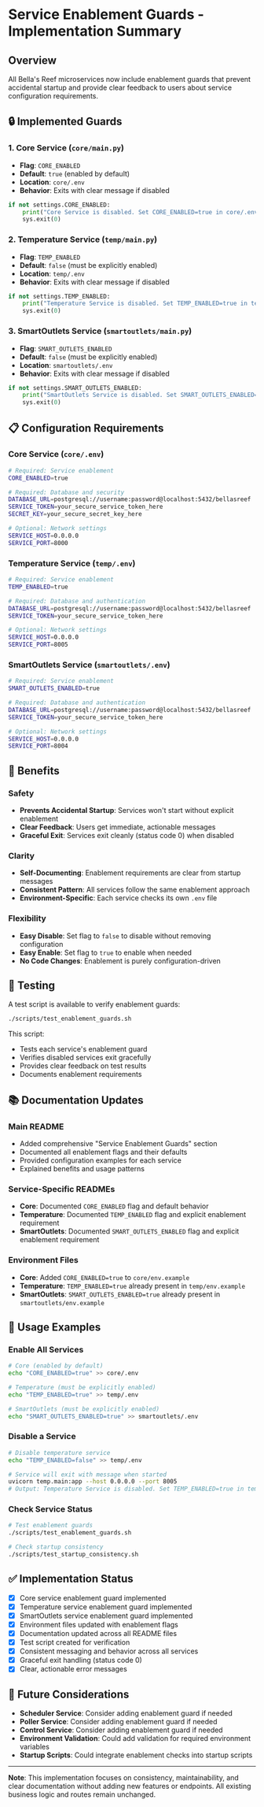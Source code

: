 # Service Enablement Guards - Implementation Summary

## Overview

All Bella's Reef microservices now include enablement guards that prevent accidental startup and provide clear feedback to users about service configuration requirements.

## 🔒 Implemented Guards

### 1. Core Service (`core/main.py`)
- **Flag**: `CORE_ENABLED`
- **Default**: `true` (enabled by default)
- **Location**: `core/.env`
- **Behavior**: Exits with clear message if disabled

```python
if not settings.CORE_ENABLED:
    print("Core Service is disabled. Set CORE_ENABLED=true in core/.env to enable.")
    sys.exit(0)
```

### 2. Temperature Service (`temp/main.py`)
- **Flag**: `TEMP_ENABLED`
- **Default**: `false` (must be explicitly enabled)
- **Location**: `temp/.env`
- **Behavior**: Exits with clear message if disabled

```python
if not settings.TEMP_ENABLED:
    print("Temperature Service is disabled. Set TEMP_ENABLED=true in temp/.env to enable.")
    sys.exit(0)
```

### 3. SmartOutlets Service (`smartoutlets/main.py`)
- **Flag**: `SMART_OUTLETS_ENABLED`
- **Default**: `false` (must be explicitly enabled)
- **Location**: `smartoutlets/.env`
- **Behavior**: Exits with clear message if disabled

```python
if not settings.SMART_OUTLETS_ENABLED:
    print("SmartOutlets Service is disabled. Set SMART_OUTLETS_ENABLED=true in smartoutlets/.env to enable.")
    sys.exit(0)
```

## 📋 Configuration Requirements

### Core Service (`core/.env`)
```bash
# Required: Service enablement
CORE_ENABLED=true

# Required: Database and security
DATABASE_URL=postgresql://username:password@localhost:5432/bellasreef
SERVICE_TOKEN=your_secure_service_token_here
SECRET_KEY=your_secure_secret_key_here

# Optional: Network settings
SERVICE_HOST=0.0.0.0
SERVICE_PORT=8000
```

### Temperature Service (`temp/.env`)
```bash
# Required: Service enablement
TEMP_ENABLED=true

# Required: Database and authentication
DATABASE_URL=postgresql://username:password@localhost:5432/bellasreef
SERVICE_TOKEN=your_secure_service_token_here

# Optional: Network settings
SERVICE_HOST=0.0.0.0
SERVICE_PORT=8005
```

### SmartOutlets Service (`smartoutlets/.env`)
```bash
# Required: Service enablement
SMART_OUTLETS_ENABLED=true

# Required: Database and authentication
DATABASE_URL=postgresql://username:password@localhost:5432/bellasreef
SERVICE_TOKEN=your_secure_service_token_here

# Optional: Network settings
SERVICE_HOST=0.0.0.0
SERVICE_PORT=8004
```

## 🎯 Benefits

### Safety
- **Prevents Accidental Startup**: Services won't start without explicit enablement
- **Clear Feedback**: Users get immediate, actionable messages
- **Graceful Exit**: Services exit cleanly (status code 0) when disabled

### Clarity
- **Self-Documenting**: Enablement requirements are clear from startup messages
- **Consistent Pattern**: All services follow the same enablement approach
- **Environment-Specific**: Each service checks its own `.env` file

### Flexibility
- **Easy Disable**: Set flag to `false` to disable without removing configuration
- **Easy Enable**: Set flag to `true` to enable when needed
- **No Code Changes**: Enablement is purely configuration-driven

## 🔧 Testing

A test script is available to verify enablement guards:

```bash
./scripts/test_enablement_guards.sh
```

This script:
- Tests each service's enablement guard
- Verifies disabled services exit gracefully
- Provides clear feedback on test results
- Documents enablement requirements

## 📚 Documentation Updates

### Main README
- Added comprehensive "Service Enablement Guards" section
- Documented all enablement flags and their defaults
- Provided configuration examples for each service
- Explained benefits and usage patterns

### Service-Specific READMEs
- **Core**: Documented `CORE_ENABLED` flag and default behavior
- **Temperature**: Documented `TEMP_ENABLED` flag and explicit enablement requirement
- **SmartOutlets**: Documented `SMART_OUTLETS_ENABLED` flag and explicit enablement requirement

### Environment Files
- **Core**: Added `CORE_ENABLED=true` to `core/env.example`
- **Temperature**: `TEMP_ENABLED=true` already present in `temp/env.example`
- **SmartOutlets**: `SMART_OUTLETS_ENABLED=true` already present in `smartoutlets/env.example`

## 🚀 Usage Examples

### Enable All Services
```bash
# Core (enabled by default)
echo "CORE_ENABLED=true" >> core/.env

# Temperature (must be explicitly enabled)
echo "TEMP_ENABLED=true" >> temp/.env

# SmartOutlets (must be explicitly enabled)
echo "SMART_OUTLETS_ENABLED=true" >> smartoutlets/.env
```

### Disable a Service
```bash
# Disable temperature service
echo "TEMP_ENABLED=false" >> temp/.env

# Service will exit with message when started
uvicorn temp.main:app --host 0.0.0.0 --port 8005
# Output: Temperature Service is disabled. Set TEMP_ENABLED=true in temp/.env to enable.
```

### Check Service Status
```bash
# Test enablement guards
./scripts/test_enablement_guards.sh

# Check startup consistency
./scripts/test_startup_consistency.sh
```

## ✅ Implementation Status

- [x] Core service enablement guard implemented
- [x] Temperature service enablement guard implemented  
- [x] SmartOutlets service enablement guard implemented
- [x] Environment files updated with enablement flags
- [x] Documentation updated across all README files
- [x] Test script created for verification
- [x] Consistent messaging and behavior across all services
- [x] Graceful exit handling (status code 0)
- [x] Clear, actionable error messages

## 🔄 Future Considerations

- **Scheduler Service**: Consider adding enablement guard if needed
- **Poller Service**: Consider adding enablement guard if needed
- **Control Service**: Consider adding enablement guard if needed
- **Environment Validation**: Could add validation for required environment variables
- **Startup Scripts**: Could integrate enablement checks into startup scripts

---

**Note**: This implementation focuses on consistency, maintainability, and clear documentation without adding new features or endpoints. All existing business logic and routes remain unchanged. 